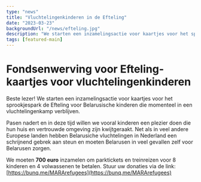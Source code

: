 ```yaml
---
type: "news"
title: "Vluchtelingenkinderen in de Efteling"
date: "2023-03-23"
backgroundUrl: "/news/efteling.jpg"
description: "We starten een inzamelingsactie voor kaartjes voor het sprookjespark de Efteling voor Belarusische kinderen die momenteel in een vluchtelingenkamp verblijven."
tags: [featured-main]
---
```


# Fondsenwerving voor Efteling-kaartjes voor vluchtelingenkinderen

Beste lezer! We starten een inzamelingsactie voor kaartjes voor het sprookjespark de Efteling voor Belarusische kinderen die momenteel in een vluchtelingenkamp verblijven.

Pasen nadert en in deze tijd willen we vooral kinderen een plezier doen die hun huis en vertrouwde omgeving zijn kwijtgeraakt.
Net als in veel andere Europese landen hebben Belarusiche vluchtelingen in Nederland een schrijnend gebrek aan steun en moeten Belarusen in veel gevallen zelf voor Belarusen zorgen.

We moeten **700 euro** inzamelen om parktickets en treinreizen voor 8 kinderen en 4 volwassenen te betalen.
Stuur uw donaties via de link: [https://bunq.me/MARArefugees](https://bunq.me/MARArefugees)
